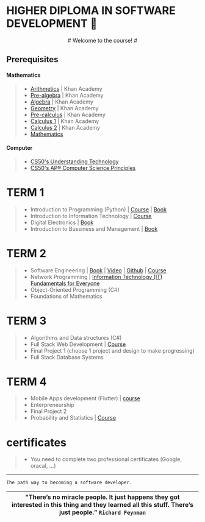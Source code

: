 # HIGHER DIPLOMA IN SOFTWARE DEVELOPMENT 🚀 
<p align="center">
# Welcome to the course! # 
</p>

## Prerequisites
#### Mathematics
> * [Arithmetics](https://www.khanacademy.org/math/arithmetic-home) | Khan Academy
> * [Pre-algebra](https://www.khanacademy.org/math/pre-algebra) | Khan Academy
> * [Algebra](https://www.khanacademy.org/math/algebra-home) | Khan Academy
> * [Geometry](https://www.khanacademy.org/math/geometry-home) | Khan Academy
> * [Pre-calculus](https://www.khanacademy.org/math/precalculus) | Khan Academy
> * [Calculus 1](https://www.khanacademy.org/math/calculus-1) | Khan Academy
> * [Calculus 2](https://www.khanacademy.org/math/calculus-2) | Khan Academy
> * [Mathematics](https://www.youtube.com/playlist?list=PLWKjhJtqVAbl5SlE6aBHzUVZ1e6q1Wz0v)
  
#### Computer 
> - [CS50's Understanding Technology](https://www.edx.org/course/cs50s-understanding-technology)
> - [CS50's AP® Computer Science Principles](https://www.edx.org/xseries/harvardx-cs50-ap-computer-science-principles)
# TERM 1
> - Introduction to Programming (Python) | [Course](https://www.py4e.com/lessons) | [Book](https://drive.google.com/file/d/1WR4YG834AR2dA8bb7N_25XY0pQ8wGTYs/view?usp=sharing)
> - Introduction to Information Technology | [Course](https://www.coursera.org/professional-certificates/google-it-support)
> - Digital Electronics | [Book](https://drive.google.com/drive/folders/16_JpoWhdDUxP-zYogi7q65K13fY05G0P?usp=sharing)
> - Introduction to Bussiness and Management | [Book](https://drive.google.com/file/d/122CZ9Nj5hJhkHZ0vNN-jsWHr1CxNQ3n5/view?usp=sharing)
# TERM 2
> - Software Engineering | [Book](https://drive.google.com/file/d/1qmLHp4NM2K0sK4VKoKkiARfZFoQxkD1O/view?usp=sharing) | [Video](https://www.youtube.com/playlist?list=PL_pbwdIyffslgxMVyXhnHiSn_EWTvx1G-) | [Github](https://github.com/FurkanGozukara/Software-Engineering-CSE307-2020) | [Course](https://www.coursera.org/specializations/software-engineering)
> - Network Programming | [Information Technology (IT) Fundamentals for Everyone](https://www.coursera.org/programs/online-learning-from-your-dol-finger-lakes-rfjcv/browse?authProvider=nyslabor&collectionId=&productId=YhL7FHJKEeyKEA6Za5DszQ&productType=s12n&query=Network+Programming&showMiniModal=true&source=search)
> - Object-Oriented Programming (C#) 
> - Foundations of Mathematics
# TERM 3
> - Algorithms and Data structures (C#)
> - Full Stack Web Development | [Course](https://www.udemy.com/course/the-web-developer-bootcamp/)
> - Final Project 1 (choose 1 project and design to make progressing)
> - Full Stack Database Systems
# TERM 4
> - Mobile Apps development (Flutter) | [course](https://www.udemy.com/course/learn-flutter-dart-to-build-ios-android-apps/)
> - Enterpreneurship
> - Final Project 2
> - Probability and Statistics | [Course](https://www.udemy.com/course/the-data-science-course-complete-data-science-bootcamp/)

# certificates 
> - You need to complete two professional certificates (Google, oracal, ...)
>
-----

    The path way to becoming a software developer.
    

| **"There’s no miracle people. It just happens they got interested in this thing and they learned all this stuff. There’s just people.”** `Richard Feynman` |
|:------------:|
